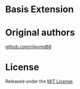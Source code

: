 # Basis Extension

# Original authors
[github.com/rileymd88](https://github.com/rileymd88)

# License
Released under the [MIT License](LICENSE).
